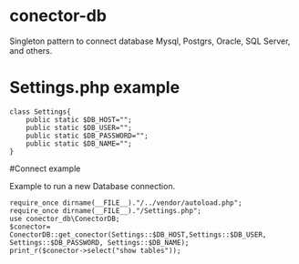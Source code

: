 # conector-db
Singleton pattern to connect database Mysql, Postgrs, Oracle, SQL Server, and others.

# Settings.php example  

    class Settings{
        public static $DB_HOST="";
        public static $DB_USER="";
        public static $DB_PASSWORD="";
        public static $DB_NAME="";
    }
    
           
#Connect example   
   
Example to run a new Database connection. 

    require_once dirname(__FILE__)."/../vendor/autoload.php";   
    require_once dirname(__FILE__)."/Settings.php";    
    use conector_db\ConectorDB;    
    $conector= ConectorDB::get_conector(Settings::$DB_HOST,Settings::$DB_USER, Settings::$DB_PASSWORD, Settings::$DB_NAME);     
    print_r($conector->select("show tables"));    
